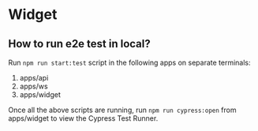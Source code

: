 # Widget

## How to run e2e test in local?

Run `npm run start:test` script in the following apps on separate terminals:

1. apps/api
2. apps/ws
3. apps/widget

Once all the above scripts are running, run `npm run cypress:open` from apps/widget to view the Cypress Test Runner.
